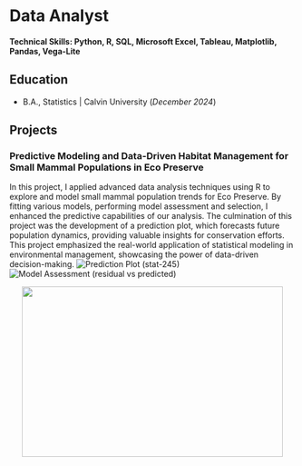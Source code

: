 # Data Analyst

#### Technical Skills: Python, R, SQL, Microsoft Excel, Tableau, Matplotlib, Pandas, Vega-Lite

## Education
- B.A., Statistics | Calvin University (_December 2024_)

## Projects
### Predictive Modeling and Data-Driven Habitat Management for Small Mammal Populations in Eco Preserve

In this project, I applied advanced data analysis techniques using R to explore and model small mammal population trends for Eco Preserve. By fitting various models, performing model assessment and selection, I enhanced the predictive capabilities of our analysis. The culmination of this project was the development of a prediction plot, which forecasts future population dynamics, providing valuable insights for conservation efforts. This project emphasized the real-world application of statistical modeling in environmental management, showcasing the power of data-driven decision-making.
![Prediction Plot (stat-245)](https://github.com/user-attachments/assets/678c59e2-4df4-4649-9061-29c3c9be87d3)
![Model Assessment (residual vs  predicted)](https://github.com/user-attachments/assets/615e705c-b261-40c0-b2e4-a63c3a7ea225)
<p align="center">
  <img width="460" height="300" src="[https://picsum.photos/460/300](https://github.com/user-attachments/assets/678c59e2-4df4-4649-9061-29c3c9be87d3)">
</p>
